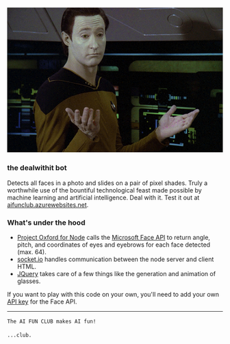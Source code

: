 ![GIF](bot.gif)

### the dealwithit bot
Detects all faces in a photo and slides on a pair of pixel shades. Truly a worthwhile use of the bountiful technological feast made possible by machine learning and artificial intelligence. Deal with it. Test it out at [aifunclub.azurewebsites.net](http://aifunclub.azurewebsites.net).

### What's under the hood
- [Project Oxford for Node](https://github.com/felixrieseberg/project-oxford) calls the [Microsoft Face API](http://microsoft.com/cognitive) to return angle, pitch, and coordinates of eyes and eyebrows for each face detected (max. 64).
- [socket.io](https://github.com/socketio/socket.io) handles communication between the node server and client HTML.
- [JQuery](https://jquery.com/) takes care of a few things like the generation and animation of glasses.

If you want to play with this code on your own, you'll need to add your own [API key](http://microsoft.com/cognitive) for the Face API. 

------


	The AI FUN CLUB makes AI fun!
	
	...club.
